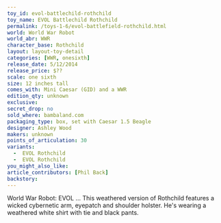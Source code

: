 ```yaml
---
toy_id: evol-battlechild-rothchild
toy_name: EVOL Battlechild Rothchild
permalink: /toys-1-6/evol-battlefield-rothchild.html
world: World War Robot
world_abr: WWR
character_base: Rothchild
layout: layout-toy-detail
categories: [WWR, onesixth]
release_date: 5/12/2014
release_price: $??
scale: one sixth
size: 12 inches tall
comes_with: Mini Caesar (GID) and a WWR
edition_qty: unknown
exclusive:
secret_drop: no
sold_where: bambaland.com
packaging_type: box, set with Caesar 1.5 Beagle
designer: Ashley Wood
makers: unknown
points_of_articulation: 30
variants: 
  -  EVOL Rothchild
  -  EVOL Rothchild
you_might_also_like:
article_contributors: [Phil Back]
backstory:
---
```

World War Robot: EVOL ... This weathered version of Rothchild features a wicked cybernetic arm, eyepatch and shoulder holster. He's wearing a weathered white shirt with tie and black pants.